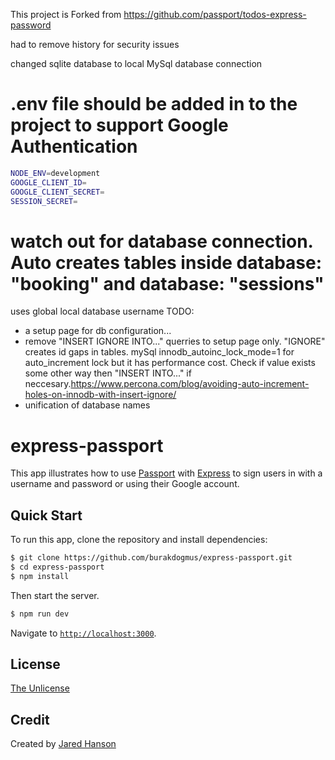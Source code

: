 This project is Forked from 
https://github.com/passport/todos-express-password

had to remove history for security issues

changed sqlite database to local MySql database connection

# .env file should be added in to the project to support Google Authentication

```bash
NODE_ENV=development
GOOGLE_CLIENT_ID=
GOOGLE_CLIENT_SECRET=
SESSION_SECRET=
```


# watch out for database connection. Auto creates tables inside  database: "booking" and  database: "sessions"
uses global local database username
TODO: 
* a setup page for db configuration...
* remove "INSERT IGNORE INTO..." querries to setup page only. "IGNORE" creates id gaps in tables. mySql innodb_autoinc_lock_mode=1 for auto_increment lock but it has performance cost. Check if value exists some other way then "INSERT INTO..." if neccesary.https://www.percona.com/blog/avoiding-auto-increment-holes-on-innodb-with-insert-ignore/
* unification of database names



# express-passport

This app illustrates how to use [Passport](https://www.passportjs.org/) with
[Express](https://expressjs.com/) to sign users in with a username and password or using their Google account.

## Quick Start

To run this app, clone the repository and install dependencies:

```bash
$ git clone https://github.com/burakdogmus/express-passport.git
$ cd express-passport
$ npm install
```

Then start the server.

```bash
$ npm run dev
```

Navigate to [`http://localhost:3000`](http://localhost:3000).


## License

[The Unlicense](https://opensource.org/licenses/unlicense)

## Credit

Created by [Jared Hanson](https://www.jaredhanson.me/)

